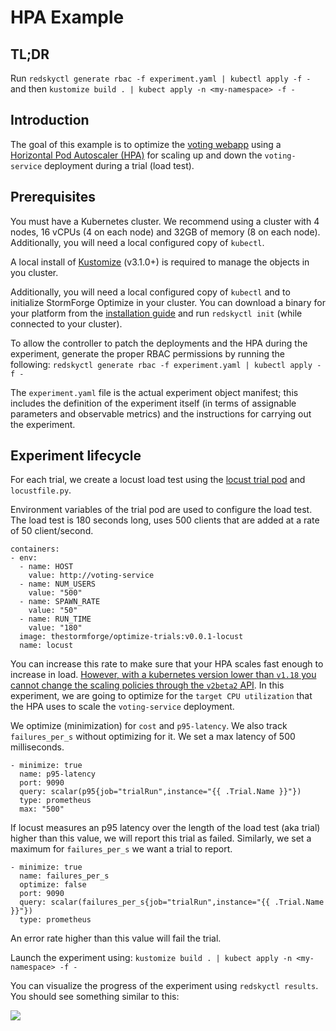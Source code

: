 # HPA Example

## TL;DR

Run
`redskyctl generate rbac -f experiment.yaml | kubectl apply -f -`
and then
`kustomize build . | kubect apply -n <my-namespace> -f -`


## Introduction

The goal of this example is to optimize the [voting webapp](https://github.com/thestormforge/examples/tree/master/voting-webapp) using a [Horizontal Pod Autoscaler (HPA)](https://kubernetes.io/docs/tasks/run-application/horizontal-pod-autoscale/) for scaling up and down the `voting-service` deployment during a trial (load test).
## Prerequisites

You must have a Kubernetes cluster. We recommend using a cluster with 4 nodes, 16 vCPUs (4 on each node) and 32GB of memory (8 on each node). Additionally, you will need a local configured copy of `kubectl`.

A local install of [Kustomize](https://github.com/kubernetes-sigs/kustomize/releases) (v3.1.0+) is required to manage the objects in you cluster.

Additionally, you will need a local configured copy of `kubectl` and to initialize StormForge Optimize in your cluster. You can download a binary for your platform from the [installation guide](https://docs.stormforge.io/getting-started/install/) and run `redskyctl init` (while connected to your cluster).

To allow the controller to patch the deployments and the HPA during the experiment, generate the proper RBAC permissions by running the following:
`redskyctl generate rbac -f experiment.yaml | kubectl apply -f -`

The `experiment.yaml` file is the actual experiment object manifest; this includes the definition of the experiment itself (in terms of assignable parameters and observable metrics) and the instructions for carrying out the experiment.

## Experiment lifecycle

For each trial, we create a locust load test using the [locust trial pod](https://github.com/thestormforge/optimize-trials/tree/main/locust) and `locustfile.py`.

Environment variables of the trial pod are used to configure the load test. The load test is 180 seconds long, uses 500 clients that are added at a rate of 50 client/second.
```
containers:
- env:
  - name: HOST
    value: http://voting-service
  - name: NUM_USERS
    value: "500"
  - name: SPAWN_RATE
    value: "50"
  - name: RUN_TIME
    value: "180"
  image: thestormforge/optimize-trials:v0.0.1-locust
  name: locust
```

You can increase this rate to make sure that your HPA scales fast enough to increase in load.
[However, with a kubernetes version lower than `v1.18` you cannot change the scaling policies through the `v2beta2` API](https://kubernetes.io/docs/tasks/run-application/horizontal-pod-autoscale/). In this experiment, we are going to optimize for the `target CPU utilization` that the HPA uses to scale the `voting-service`  deployment.

We optimize (minimization) for `cost` and `p95-latency`. We also track `failures_per_s` without optimizing for it. We set a max latency of 500 milliseconds.
```
- minimize: true
  name: p95-latency
  port: 9090
  query: scalar(p95{job="trialRun",instance="{{ .Trial.Name }}"})
  type: prometheus
  max: "500"
```
If locust measures an p95 latency over the length of the load test (aka trial) higher than this value, we will report this trial as failed. Similarly, we set a maximum for `failures_per_s` we want a trial to report.
```
- minimize: true
  name: failures_per_s
  optimize: false
  port: 9090
  query: scalar(failures_per_s{job="trialRun",instance="{{ .Trial.Name }}"})
  type: prometheus
```
An error rate higher than this value will fail the trial.

Launch the experiment using:
`kustomize build . | kubect apply -n <my-namespace> -f -`

You can visualize the progress of the experiment using
`redskyctl results`. You should see something similar to this:

![](hpa-results.png)

